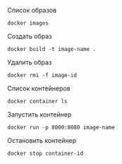 Список образов
```
docker images
```

Создать образ
```
docker build -t image-name .
```

Удалить образ
```
docker rmi -f image-id
```

Список контейнеров
```
docker container ls
```

Запустить контейнер
```
docker run -p 8000:8080 image-name
```

Остановить контейнер
```
docker stop container-id
```